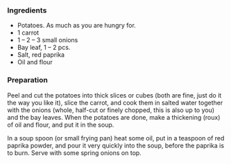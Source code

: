 
### Ingredients
- Potatoes. As much as you are hungry for.
- 1 carrot
- 1 – 2 – 3 small onions
- Bay leaf, 1 – 2 pcs.
- Salt, red paprika
- Oil and flour

### Preparation
Peel and cut the potatoes into thick slices or cubes (both are fine, just do it the way you like it), slice the carrot, and cook them in salted water together with the onions (whole, half-cut or finely chopped, this is also up to you) and the bay leaves. When the potatoes are done, make a thickening (roux) of oil and flour, and put it in the soup.

 In a soup spoon (or small frying pan) heat some oil, put in a teaspoon of red paprika powder, and pour it very quickly into the soup, before the paprika is to burn. Serve with some spring onions on top.

  
